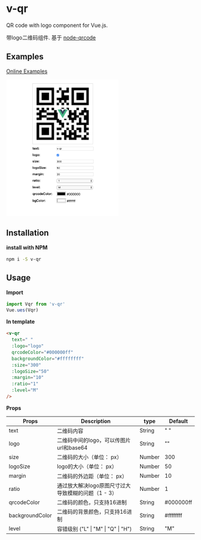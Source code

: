 # v-qr
QR code with logo component for Vue.js.

带logo二维码组件. 基于 [node-qrcode](https://github.com/soldair/node-qrcode)

## Examples
[Online Examples](jingguangyan.github.io/v-qr/)

<img src="https://github.com/jingguangyan/v-qr/blob/master/examples/assets/example.png?raw=true" width="300">

## Installation
**install with NPM**
```bash
npm i -S v-qr
```

## Usage
**Import**
```js
import Vqr from 'v-qr'
Vue.ues(Vqr)
```

**In template**
```html
<v-qr
  text=" "
  :logo="logo"
  qrcodeColor="#000000ff"
  backgroundColor="#ffffffff"
  :size="300"
  :logoSize="50"
  :margin="10"
  :ratio="1"
  :level="M"
/>
```
**Props**

| Props | Description | type | Default |
| --- | --- | --- | ---- |
| text | 二维码内容 | String | " " |
| logo | 二维码中间的logo，可以传图片url和base64 | String | "" |
| size | 二维码的大小（单位： px） | Number | 300 |
| logoSize | logo的大小（单位： px） | Number | 50 |
| margin | 二维码的外边距（单位： px） | Number | 10 |
| ratio | 通过放大解决logo原图尺寸过大导致模糊的问题（1 - 3） | Number | 1 |
| qrcodeColor |  二维码的颜色，只支持16进制 | String | #000000ff |
| backgroundColor |  二维码的背景颜色，只支持16进制 | String | #ffffffff |
| level |  容错级别 ("L" \| "M" \| "Q" \| "H") | String | "M" |